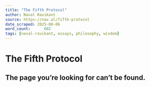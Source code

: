 ```yaml
---
title: "The Fifth Protocol"
author: Naval Ravikant
source: https://nav.al/fifth-protocol
date_scraped: 2025-08-06
word_count:      602
tags: [naval-ravikant, essays, philosophy, wisdom]
---
```


# The Fifth Protocol

## The page you’re looking for can’t be found.
